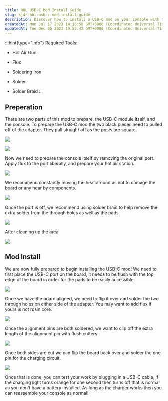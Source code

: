 ```yaml
---
title: HHL USB-C Mod Install Guide
slug: kj4r-hhl-usb-c-mod-install-guide
description: Discover how to install a USB-C mod on your console with this comprehensive guide. From the necessary tools to step-by-step instructions on removing the original port and installing the new USB-C module, this document covers it all. Find out how to solder
createdAt: Mon Jul 17 2023 14:16:50 GMT+0000 (Coordinated Universal Time)
updatedAt: Tue Dec 05 2023 19:55:42 GMT+0000 (Coordinated Universal Time)
---
```


:::hint{type="info"}
Required Tools:&#x20;

*   Hot Air Gun

*   Flux&#x20;

*   Soldering Iron&#x20;

*   Solder&#x20;

*   Solder Braid
:::

## Preperation

There are two parts of this mod to prepare, the USB-C module itself, and the console. To prepare the USB-C mod the two black pieces need to pulled off of the adapter. They pull straight off as the posts are square.&#x20;

![](../../assets/UgHMpvM8ZACqG0qMZvn1C_dsc5054-large.JPG)

![](../../assets/MMtA-OfHSw7a2LBjRXqoc_dsc5056-large.JPG)

Now we need to prepare the console itself by removing the original port. Apply flux to the port liberally, and prepare your hot air station.&#x20;

![](https://i.imgur.com/v75Mn8b.jpeg)

We recommend constantly moving the heat around as not to damage the board or any near by components.&#x20;

![](https://i.imgur.com/iRsnoW5.jpeg)

Once the port is off, we recommend using solder braid to help remove the extra solder from the through holes as well as the pads.&#x20;

![](https://i.imgur.com/6u5q19N.jpeg)

After cleaning up the area

![](https://i.imgur.com/fRWiy6q.jpeg)

## Mod Install

We are now fully prepared to begin installing the USB-C mod! We need to first place the USB-C port on the board, it needs to be flush with the top edge of the board in order for the pads to be easily accessible.&#x20;

![](https://i.imgur.com/OflOZMl.jpeg)

Once we have the board aligned, we need to flip it over and solder the two through holes on either side of the adapter. You may want to add flux if yours is not rosin core.&#x20;

![](https://i.imgur.com/doi4zb6.jpeg)

Once the alignment pins are both soldered, we want to clip off the extra length of the alignment pin with flush cutters.&#x20;

![](https://i.imgur.com/4lFr700.jpeg)

Once both sides are cut we can flip the board back over and solder the one pin for the charging circuit.

![](https://i.imgur.com/x2Nbx0W.jpeg)

Once that is done, you can test your work by plugging in a USB-C cable, if the charging light turns orange for one second then turns off that is normal as you don't have a battery installed. As long as the charger works then you can reassemble your console as normal!
